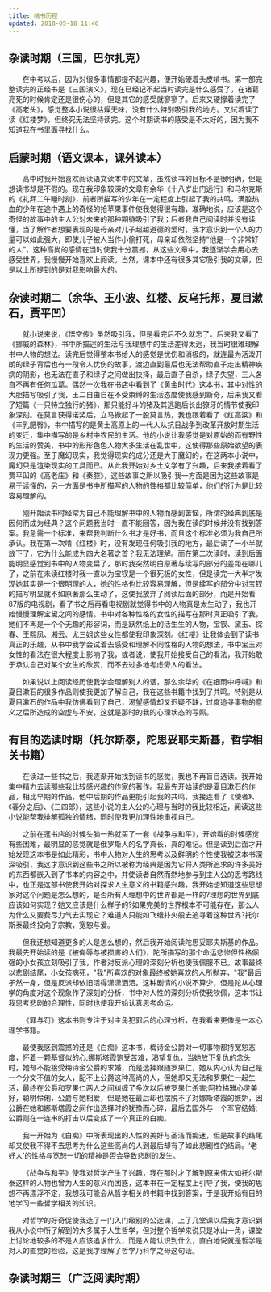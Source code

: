 ```yaml
---
title: 啃书历程
updated: 2018-05-18 11:40
---
```


## 杂读时期（三国，巴尔扎克）
&emsp;&emsp;在中考以后，因为对很多事情都提不起兴趣，便开始硬着头皮啃书。第一部完整读完的正经书是《三国演义》，现在已经记不起当时读完是什么感受了，在诸葛亮死的时候肯定还是很伤心的，但是其它的感受就寥寥了。后来又硬撑着读完了《高老头》，感觉整本小说很枯燥无味，没有什么特别吸引我的地方。又试着读了读《红楼梦》，但终究无法坚持读完。这个时期读书的感受是不太好的，因为我不知道我在书里面寻找什么。
## 启蒙时期（语文课本，课外读本）
&emsp;&emsp;高中时我开始喜欢阅读语文读本中的文章，虽然读书的目标不是很明确，但是想读书却是不假的。现在我印象较深的文章有余华《十八岁出门远行》和马尔克斯的《礼拜二午睡时刻》，前者所描写的少年在一定程度上引起了我的共鸣，满腔热血的少年在途中遇上的奇怪的抢苹果事件使我觉得很有趣，准确地说，应该是这个奇怪的故事中的主人公对未来的那种期待吸引了我；后者我自己阅读时并没有读懂，当了解作者想要表现的是母亲对儿子超越道德的爱时，我才意识到一个人的力量可以如此强大，即使儿子被人当作小偷打死，母亲却依然坚持“他是一个非常好的人”，这种高尚的感情在当时使我十分震撼，从这些文章中，我逐渐学会用心去感受世界，我慢慢开始喜欢上阅读。当然，课本中还有很多其它吸引我的文章，但是以上所提到的是对我影响最大的。
## 杂读时期二（余华、王小波、红楼、反乌托邦，夏目漱石，贾平凹）
&emsp;&emsp;就小说来说，《悟空传》虽然吸引我，但是看完后不久就忘了。后来我又看了《挪威的森林》，书中所描述的生活与我理想中的生活差得太远，我当时很难理解书中人物的想法。读完后觉得整本书给人的感觉是忧伤和消极的，就连最为活泼开朗的绿子背后也有一段令人忧伤的故事，渡边直到最后也无法帮助直子走出精神疾病的阴影，也无法在直子和绿子之间做出抉择，最后直子自杀，绿子失望，三人各自不再有任何瓜葛。偶然一次我在书店中看到了《黄金时代》这本书，其中对性的大胆描写吸引了我，王二自由自在不受束缚的生活态度使我感到新奇，后来我又看了短篇《一只特立独行的猪》，那只能好斗的猪及其逃跑后长出獠牙的情节使我印象深刻。在莫言获得诺奖后，立马掀起了一股莫言热，我也跟着看了《红高粱》和《丰乳肥臀》，书中描写的是黄土高原上的一代人从抗日战争到改革开放时期生活的变迁，集中描写的是乡村中农民的生活。他的小说让我感觉是对原始的而有野性的生活的赞美，书中的形形色色人物大多生活在乱世中，这使得那些原始欲望的表现力更强。至于魔幻现实，我觉得现实的成分还是大于魔幻的，在这两本小说中，魔幻只是渲染现实的工具而已。从此我开始对乡土文学有了兴趣，后来我接着看了贾平凹的《高老庄》和《秦腔》，这些故事之所以吸引我一方面是因为这些故事是易于读懂的，另一方面是书中所描写的人物的性格都比较简单，他们的行为是比较容易理解的。

&emsp;&emsp;刚开始读书时经常为自己不能理解书中的人物而感到苦恼，所谓的经典到底是因何而成为经典？这个问题我当时一直不能回答，因为我在读的时候并没有找到答案。我急需一个标准，来帮我判断什么书才是好书，而且这个标准必须为我自己所承认。我在第一次啃《红楼》时，没有发现任何吸引我的地方，最后读了一小半就放下了，它为什么能成为四大名著之首？我无法理解。而在第二次读时，读到后面能明显感觉到书中的人物变扁了，那时我突然明白原著与续写的部分的差距在哪儿了，之前在未读红楼时我一直以为宝钗是一个很死板的女性，但是读完一大半才发现她其实是一个很明理的人，她的性格也比较容易理解，但是续写的部分中对宝钗的描写明显就不如原著那么生动了，这使我放弃了阅读后面的部分，而是开始看87版的电视剧，看了书之后再看电视剧就觉得书中的人物真是太生动了，我也开始慢慢理解宝黛之间的感情。书中对各种性格的女性的描写在那时真正吸引了我，她们不再是一个个无趣的形容词，而是跃然纸上的活生生的人物，宝钗、黛玉、探春、王熙凤、湘云、尤三姐这些女性都使我印象深刻。《红楼》让我体会到了读书真正的乐趣，从书中我学会试着去感受和理解不同性格的人物的想法，书中宝玉对女性的看法在很大程度上影响了我，或者说，使我开始接受自己的看法，我开始敢于承认自己对某个女生的欣赏，而不去过多地考虑旁人的看法。

&emsp;&emsp;如果说以上阅读经历使我学会理解别人的话，那么余华的《在细雨中呼喊》和夏目漱石的很多作品则使我更加了解自己，我在这些书籍中找到了共鸣。特别是从夏目漱石的作品中我仿佛看到了自己，渴望感情却又迟疑不缺，过度追寻事物的意义之后所造成的空虚与不安，这就是那时的我的心理状态的写照。
## 有目的选读时期（托尔斯泰，陀思妥耶夫斯基，哲学相关书籍）
&emsp;&emsp;在读过一些书之后，我逐渐开始找到读书的感觉，我也不再盲目选读。我开始集中精力去读那些我比较感兴趣的作家的著作。我最先开始读的是夏目漱石的作品，相比早期的作品，他中后期的作品更能引起我的共鸣，我接连看了《使者》、《春分之后》、《三四郎》，这些小说的主人公的心理与当时的我比较相近，阅读这些小说能帮我排解孤独的情绪，同时使我更加理性地审视自己。

&emsp;&emsp;之前在逛书店的时候头脑一热就买了一套《战争与和平》，开始看的时候感觉有些困难，最明显的感觉就是俄罗斯人的名字真长，真的难记。但是读到后面才开始发现这本书是如此精彩，书中人物对人生的思考以及鲜明的个性使我被这本书深深吸引，我这才意识到这些书之所以被称为经典是因为它将人类所追求的许多美好的东西都嵌入到了书本的内容之中，并使读者自然而然地参与到主人公的思考路线中，也正是这部书使我开始对探求人生意义的书籍感兴趣，我开始想知道这些思想家对这个问题是怎么想的，是否所有人理想中的世界都是一样的?理想的世界到底应该如何实现？她又应该是什么样子的?如果完美的世界根本不可能存在，那么人为什么又要费尽力气去实现它？难道人只能如飞蛾扑火般去追寻着这种世界?托尔斯泰最终投向了宗教，宽恕与爱。

&emsp;&emsp;但我还想知道更多的人是怎么想的，然后我开始阅读陀思妥耶夫斯基的作品。我最先开始读的是《被侮辱与被损害的人们》，陀所描写的那个命运悲惨但性格倔强的小女孩立刻吸引了我，作者对反派心理的深刻分析也使我佩服不已。故事最终以悲剧结尾，小女孩病死，"我"所喜欢的对象最终被她喜欢的人所抛弃，"我"最后孑然一身，但是反派却依旧活得潇潇洒洒。这种剧情的小说不算少，但是陀从心理学的角度对这个现象作了深刻的分析，书中对人性的深刻分析使我钦佩，这本书让我思考悲剧的合理性，同时也使我开始认真思考命运。

&emsp;&emsp;《罪与罚》这本书则专注于对主角犯罪后的心理分析，在我看来更像是一本心理学书籍。

&emsp;&emsp;最使我感到震撼的还是《白痴》这本书，梅诗金公爵对一切事物都持宽恕态度，怀着一颗基督似的心;娜斯塔霞饱受苦难，渴望复仇，当她放下复仇的念头时，她却不能接受梅诗金公爵的求婚，而是选择跟随罗果仁，她从内心认为自己是一个分文不值的女人，配不上公爵这种高尚的人，但她却又无法和罗果仁一起生活，最终在公爵和罗果仁两人之间纠缠了多次以后被罗果仁杀害;阿拉格雅心灵美好，聪明伶俐，公爵与她相爱，但是她在最后却也摆脱不了对娜斯塔霞的嫉妒，因公爵在她和娜斯塔霞之间作出选择时的犹豫而心碎，最后去国外与一个军官结婚;公爵则在一连串的打击以后变成了一个真正的白痴。

&emsp;&emsp;我一开始为《白痴》中所表现出的人性的美好与圣洁而痴迷，但是故事的结尾却又使我不得不去思考为什么这些高尚的人到最后却有了如此悲剧性的结局。‘老好人’的性格与宽恕一切的精神是否会导致悲剧的发生。

&emsp;&emsp;《战争与和平》使我对哲学产生了兴趣，我在那时才了解到原来伟大如托尔斯泰这样的人物也曾为人生的意义而困惑，这本书在一定程度上引导了我，使我的思想不再漂浮不定，我想我可能会从哲学相关的书籍中找到答案，于是我开始有目的地学习一些哲学相关的知识。

&emsp;&emsp;对哲学的好奇促使我选了一门入门级别的公选课，上了几堂课以后我才意识到我从小说中所了解到的大多属于人生哲学，但对整个哲学来说只是冰山一角，课堂上讨论地较多的不是人应该追求什么，而是人能认识到什么，直白地说就是哲学是对人的直觉的检验，这是我才理解了哲学乃科学之母这句话。
## 杂读时期三（广泛阅读时期）
